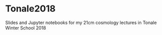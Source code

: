 # Tonale2018
Slides and Jupyter notebooks for my 21cm cosmology lectures in Tonale Winter School 2018
